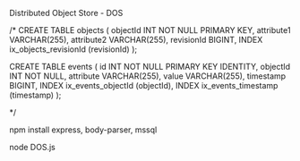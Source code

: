 
Distributed Object Store - DOS


/*
CREATE TABLE objects (
  objectId INT NOT NULL PRIMARY KEY,
  attribute1 VARCHAR(255),
  attribute2 VARCHAR(255),
  revisionId BIGINT,
  INDEX ix_objects_revisionId (revisionId)
);

CREATE TABLE events (
  id INT NOT NULL PRIMARY KEY IDENTITY,
  objectId INT NOT NULL,
  attribute VARCHAR(255),
  value VARCHAR(255),
  timestamp BIGINT,
  INDEX ix_events_objectId (objectId),
  INDEX ix_events_timestamp (timestamp)
);

*/


npm install express, body-parser, mssql

node DOS.js





